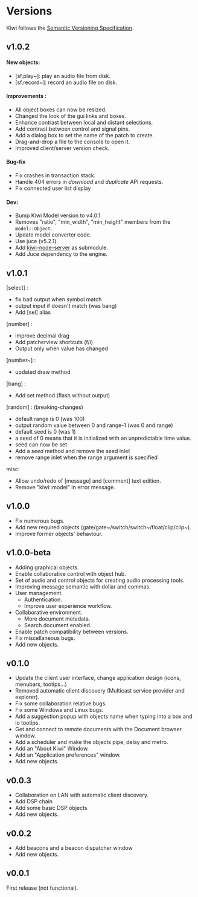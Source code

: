 # Versions

Kiwi follows the [Semantic Versioning Specification](http://semver.org/).

## v1.0.2

#### New objects:
- [sf.play~]: play an audio file from disk.
- [sf.record~]: record an audio file on disk.

#### Improvements :
- All object boxes can now be resized.
- Changed the look of the gui links and boxes.
- Enhance contrast between local and distant selections.
- Add contrast between control and signal pins.
- Add a dialog box to set the name of the patch to create.
- Drag-and-drop a file to the console to open it.
- Improved client/server version check.

#### Bug-fix
- Fix crashes in transaction stack.
- Handle 404 errors in *download* and *duplicate* API requests.
- Fix connected user list display

#### Dev:
- Bump Kiwi Model version to v4.0.1
- Removes "ratio", "min_width", "min_height" members from the `model::Object`.
- Update model converter code.
- Use juce (v5.2.1).
- Add [kiwi-node-server](https://github.com/Musicoll/kiwi-node-server) as submodule.
- Add Juce dependency to the engine.

## v1.0.1

[select] :
- fix bad output when symbol match
- output input if doesn't match (was bang)
- Add [sel] alias

[number] :
- improve decimal drag
- Add patcherview shortcuts (f/i)
- Output only when value has changed

[number~] :
-  updated draw method

[bang] :
- Add set method (flash without output)

[random] : (breaking-changes)
- default range is 0 (was 100)
- output random value between 0 and range-1 (was 0 and range)
- default seed is 0 (was 1)
- a seed of 0 means that it is initialized with an unpredictable time value.
- seed can now be set
- Add a *seed* method and remove the seed inlet
- remove range inlet when the range argument is specified

misc:
- Allow undo/redo of [message] and [comment] text edition.
- Remove "kiwi::model" in error message.

## v1.0.0

- Fix numerous bugs.
- Add new required objects (gate/gate~/switch/switch~/float/clip/clip~).
- Improve former objects' behaviour.

## v1.0.0-beta

- Adding graphical objects.
- Enable collaborative control with object hub.
- Set of audio and control objects for creating audio processing tools.
- Improving message semantic with dollar and commas.
- User management.
    * Authentication.
    * Improve user experience workflow.
- Collaborative environment.
    * More document metadata.
    * Search document enabled.
- Enable patch compatibility between versions.
- Fix miscellaneous bugs.
- Add new objects.

## v0.1.0

- Update the client user interface, change application design (icons, menubars, tootips...)
- Removed automatic client discovery (Multicast service provider and explorer).
- Fix some collaboration relative bugs.
- Fix some Windows and Linux bugs.
- Add a suggestion popup with objects name when typing into a box and io tootips.
- Get and connect to remote documents with the Document browser window.
- Add a scheduler and make the objects pipe, delay and metro.
- Add an "About Kiwi" Window.
- Add an "Application preferences" window.
- Add new objects.

## v0.0.3

- Collaboration on LAN with automatic client discovery.
- Add DSP chain
- Add some basic DSP objects
- Add new objects.

## v0.0.2

- Add beacons and a beacon dispatcher window
- Add new objects.

## v0.0.1

First release (not functional).
